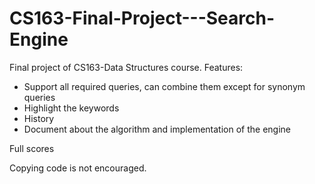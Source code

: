 # CS163-Final-Project---Search-Engine
Final project of CS163-Data Structures course.
Features:
- Support all required queries, can combine them except for synonym queries
- Highlight the keywords
- History
- Document about the algorithm and implementation of the engine

Full scores


Copying code is not encouraged.
